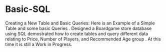 # Basic-SQL
Creating a New Table and Basic Queries:
Here is an Example of a Simple Table and some basic Queries . Designed a Boardgame store database using SQL demostrated how to create tables and query different data relating to Price, Number of Players, and Recommended Age group . 
At this time it is still a Work in Progress.
